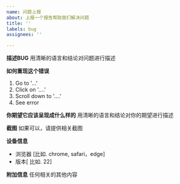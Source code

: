 ```yaml
---
name: 问题上报
about: 上报一个报告帮助我们解决问题
title: ''
labels: bug
assignees: ''

---
```


**描述BUG**
用清晰的语言和结论对问题进行描述

**如何重现这个错误**

1. Go to '...'
2. Click on '....'
3. Scroll down to '....'
4. See error

**你期望它应该呈现成什么样的**
用清晰的语言和结论对你的期望进行描述

**截图**
如果可以，请提供相关截图

**设备信息**
 - 浏览器 [比如. chrome, safari，edge]
 - 版本[ 比如. 22]

**附加信息**
任何相关的其他内容
